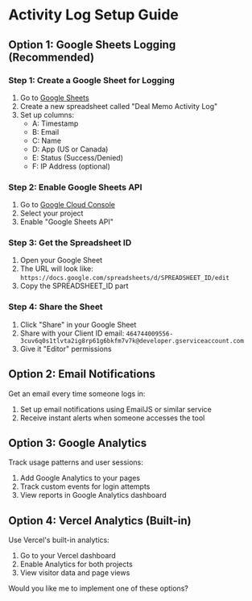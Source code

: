 # Activity Log Setup Guide

## Option 1: Google Sheets Logging (Recommended)

### Step 1: Create a Google Sheet for Logging

1. Go to [Google Sheets](https://sheets.google.com)
2. Create a new spreadsheet called "Deal Memo Activity Log"
3. Set up columns:
   - A: Timestamp
   - B: Email
   - C: Name  
   - D: App (US or Canada)
   - E: Status (Success/Denied)
   - F: IP Address (optional)

### Step 2: Enable Google Sheets API

1. Go to [Google Cloud Console](https://console.cloud.google.com)
2. Select your project
3. Enable "Google Sheets API"

### Step 3: Get the Spreadsheet ID

1. Open your Google Sheet
2. The URL will look like: `https://docs.google.com/spreadsheets/d/SPREADSHEET_ID/edit`
3. Copy the SPREADSHEET_ID part

### Step 4: Share the Sheet

1. Click "Share" in your Google Sheet
2. Share with your Client ID email: `464744009556-3cuv6q0s1tlvta2ig8rp61g6bkfm7v7k@developer.gserviceaccount.com`
3. Give it "Editor" permissions

## Option 2: Email Notifications

Get an email every time someone logs in:

1. Set up email notifications using EmailJS or similar service
2. Receive instant alerts when someone accesses the tool

## Option 3: Google Analytics

Track usage patterns and user sessions:

1. Add Google Analytics to your pages
2. Track custom events for login attempts
3. View reports in Google Analytics dashboard

## Option 4: Vercel Analytics (Built-in)

Use Vercel's built-in analytics:

1. Go to your Vercel dashboard
2. Enable Analytics for both projects
3. View visitor data and page views

Would you like me to implement one of these options?